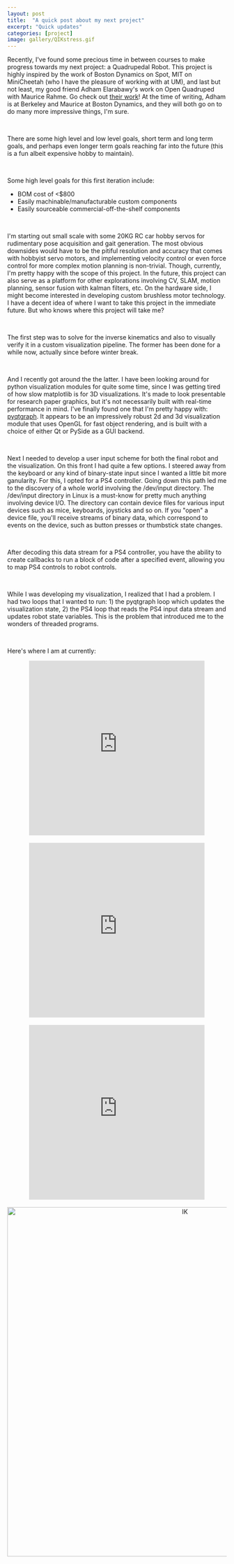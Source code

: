 ```yaml
---
layout: post
title:  "A quick post about my next project"
excerpt: "Quick updates"
categories: [project]
image: gallery/QIKstress.gif
---
```


Recently, I've found some precious time in between courses to make progress towards my next project: a Quadrupedal Robot. This project is highly inspired by the work of Boston Dynamics on Spot, MIT on MiniCheetah (who I have the pleasure of working with at UM), and last but not least, my good friend Adham Elarabawy's work on Open Quadruped with Maurice Rahme. Go check out [their work](https://github.com/adham-elarabawy/open-quadruped)! At the time of writing, Adham is at Berkeley and Maurice at Boston Dynamics, and they will both go on to do many more impressive things, I'm sure.

<br>

There are some high level and low level goals, short term and long term goals, and perhaps even longer term goals reaching far into the future (this is a fun albeit expensive hobby to maintain).

<br>

Some high level goals for this first iteration include:
* BOM cost of <$800
* Easily machinable/manufacturable custom components
* Easily sourceable commercial-off-the-shelf components

<br>

I'm starting out small scale with some 20KG RC car hobby servos for rudimentary pose acquisition and gait generation. The most obvious downsides would have to be the pitiful resolution and accuracy that comes with hobbyist servo motors, and implementing velocity control or even force control for more complex motion planning is non-trivial. Though, currently, I'm pretty happy with the scope of this project. In the future, this project can also serve as a platform for other explorations involving CV, SLAM, motion planning, sensor fusion with kalman filters, etc. On the hardware side, I might become interested in developing custom brushless motor technology. I have a decent idea of where I want to take this project in the immediate future. But who knows where this project will take me?

<br>

The first step was to solve for the inverse kinematics and also to visually verify it in a custom visualization pipeline. The former has been done for a while now, actually since before winter break.

<br>

And I recently got around the the latter. I have been looking around for python visualization modules for quite some time, since I was getting tired of how slow matplotlib is for 3D visualizations. It's made to look presentable for research paper graphics, but it's not necessarily built with real-time performance in mind. I've finally found one that I'm pretty happy with: [pyqtgraph](http://www.pyqtgraph.org/). It appears to be an impressively robust 2d and 3d visualization module that uses OpenGL for fast object rendering, and is built with a choice of either Qt or PySide as a GUI backend.

<br>

Next I needed to develop a user input scheme for both the final robot and the visualization. On this front I had quite a few options. I steered away from the keyboard or any kind of binary-state input since I wanted a little bit more ganularity. For this, I opted for a PS4 controller. Going down this path led me to the discovery of a whole world involving the /dev/input directory. The /dev/input directory in Linux is a must-know for pretty much anything involving device I/O. The directory can contain device files for various input devices such as mice, keyboards, joysticks and so on. If you "open" a device file, you'll receive streams of binary data, which correspond to events on the device, such as button presses or thumbstick state changes.

<br>

After decoding this data stream for a PS4 controller, you have the ability to create callbacks to run a block of code after a specified event, allowing you to map PS4 controls to robot controls.

<br>

While I was developing my visualization, I realized that I had a problem. I had two loops that I wanted to run: 1) the pyqtgraph loop which updates the visualization state, 2) the PS4 loop that reads the PS4 input data stream and updates robot state variables. This is the problem that introduced me to the wonders of threaded programs.

<br>

Here's where I am at currently:
<div align="center"><iframe style="aspect-ratio: 16 / 9; max-width:80%;height:400px"  src="https://www.youtube.com/embed/fkbPEBkFw38" frameborder="0" allow="accelerometer; autoplay; clipboard-write; encrypted-media; gyroscope; picture-in-picture" allowfullscreen></iframe></div>
<br>
<div align="center"><iframe style="aspect-ratio: 16 / 9; max-width:80%;height:400px"  src="https://www.youtube.com/embed/RiKDt2fboVg" frameborder="0" allow="accelerometer; autoplay; clipboard-write; encrypted-media; gyroscope; picture-in-picture" allowfullscreen></iframe></div>
<br>
<div align="center"><iframe style="aspect-ratio: 16 / 9; max-width:80%;height:400px"  src="https://www.youtube.com/embed/Qadp65k-Nd0" frameborder="0" allow="accelerometer; autoplay; clipboard-write; encrypted-media; gyroscope; picture-in-picture" allowfullscreen></iframe></div>
<br>
<div align="center">
  <img src="{{ site.url }}/img/gallery/QIKstress.gif" alt="IK" width="800px">
</div>
